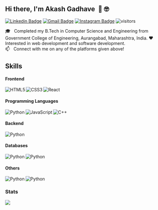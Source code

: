 ## Hi there,&nbsp;I'm Akash Gadhave &nbsp;:muscle: :nerd_face:

[![Linkedin Badge](https://img.shields.io/badge/-LinkedIn-0072b1?style=flat&logo=Linkedin&logoColor=white)](https://www.linkedin.com/in/akashngadhave/ "Connect on LinkedIn")
[![Gmail Badge](https://img.shields.io/badge/-Gmail-c14438?style=flat&logo=Gmail&logoColor=white)](mailto:akashngadhave@gmail.com "Connect via Email")
[![Instagram Badge](https://img.shields.io/badge/-Instagram-4c68d7?style=flat&logo=instagram&logoColor=white)](https://www.instagram.com/akash_gdve/ "Connect via Instagram")
![visitors](https://visitor-badge.glitch.me/badge?page_id=Akash2001.Akash2001)
  
🎓 &nbsp; Completed my B.Tech in Computer Science and Engineering from Government College of Engineering, Aurangabad, Maharashtra, India.
❤️ &nbsp; Interested in web development and software development.    
📫 &nbsp; Connect with me on any of the platforms given above!


## Skills

#### Frontend
<img align="left" alt="HTML5" src="https://img.shields.io/badge/HTML5-E34F26?style=for-the-badge&logo=html5&logoColor=white"/>
<img align="left" alt="CSS3" src="https://img.shields.io/badge/CSS3-1572B6?style=for-the-badge&logo=css3&logoColor=white"/>
<img align="left" alt="React" src="https://img.shields.io/badge/-ReactJs-61DAFB?logo=react&logoColor=1d1d1d&style=for-the-badge"/>

<br>  

#### Programming Languages
<img align="left" alt="Python" src="https://img.shields.io/badge/Python-14354C?style=for-the-badge&logo=python&logoColor=white" />
<img align="left" alt="JavaScript" src="https://img.shields.io/badge/JavaScript-F7DF1E?style=for-the-badge&logo=javascript&logoColor=black"/>
<img align="left" alt="C++" src="https://img.shields.io/badge/C%2B%2B-00599C?style=for-the-badge&logo=c%2B%2B&logoColor=white" />

<br>

#### Backend
<img align="left" alt="Python" src="https://img.shields.io/badge/-NodeJS-3c873a?logo=node.js&logoColor=white&style=for-the-badge" />

<br>

#### Databases
<img align="left" alt="Python" src="https://img.shields.io/badge/-MongoDB-3FA037?logo=mongodb&logoColor=white&style=for-the-badge" />
<img align="left" alt="Python" src="https://img.shields.io/badge/-MySQL-f29111?logo=mysql&logoColor=1d1d1d&style=for-the-badge" />

<br>

#### Others
<img align="left" alt="Python" src="https://img.shields.io/badge/-Git-f34f29?logo=git&logoColor=white&style=for-the-badge" />
<img align="left" alt="Python" src="https://img.shields.io/badge/-Linux-333333?logo=linux&logoColor=white&style=for-the-badge" />

<br>

### Stats
<img src = "https://github-readme-stats.vercel.app/api?username=Akash2001&show_icons=true&theme=radical">

<!-- Total Visitors Badge -->


[linkedin]: https://www.linkedin.com/in/akashngadhave/
[email]: https://mail.google.com/mail/?extsrc=mailto&url=mailto%3A%3Fto%3Dakashngadhave%40gmail.com

<!--
**Akash2001/Akash2001** is a ✨ _special_ ✨ repository because its `README.md` (this file) appears on your GitHub profile.

Here are some ideas to get you started:

- 🔭 I’m currently working on ...
- 🌱 I’m currently learning ...
- 👯 I’m looking to collaborate on ...
- 🤔 I’m looking for help with ...
- 💬 Ask me about ...
- 📫 How to reach me: ...
- 😄 Pronouns: ...
- ⚡ Fun fact: ...
-->
